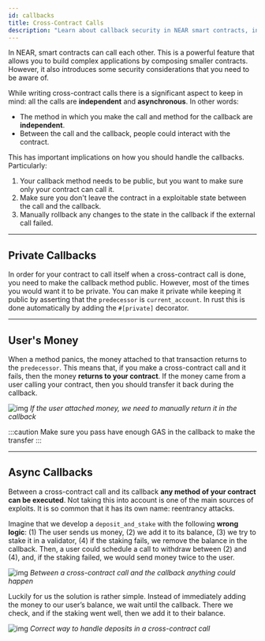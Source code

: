 ```yaml
---
id: callbacks
title: Cross-Contract Calls
description: "Learn about callback security in NEAR smart contracts, including proper error handling, state management, and preventing callback-related vulnerabilities."
---
```


In NEAR, smart contracts can call each other. This is a powerful feature that allows you to build complex applications by composing smaller contracts. However, it also introduces some security considerations that you need to be aware of.

While writing cross-contract calls there is a significant aspect to keep in mind: all the calls are **independent** and **asynchronous**. In other words:

- The method in which you make the call and method for the callback are **independent**.
- Between the call and the callback, people could interact with the contract.

This has important implications on how you should handle the callbacks. Particularly:

1. Your callback method needs to be public, but you want to make sure only your contract can call it.
2. Make sure you don't leave the contract in a exploitable state between the call and the callback.
3. Manually rollback any changes to the state in the callback if the external call failed.

---

## Private Callbacks
In order for your contract to call itself when a cross-contract call is done, you need to make the callback method public. However, most of the times you would want it to be private. You can make it private while keeping it public by asserting that the `predecessor` is `current_account`. In rust this is done automatically by adding the `#[private]` decorator.

---

## User's Money
When a method panics, the money attached to that transaction returns to the `predecessor`. This means that, if you make a cross-contract call and it fails, then the money **returns to your contract**. If the money came from a user calling your contract, then you should transfer it back during the callback.

![img](/docs/assets/smart-contracts/security/callback-flow1.png)
*If the user attached money, we need to manually return it in the callback*

:::caution
Make sure you pass have enough GAS in the callback to make the transfer
:::

---

## Async Callbacks
Between a cross-contract call and its callback **any method of your contract can be executed**. Not taking this into account is one of the main sources of exploits. It is so common that it has its own name: reentrancy attacks.

Imagine that we develop a `deposit_and_stake` with the following **wrong logic**: (1) The user sends us money, (2) we add it to its balance, (3) we try to stake it in a validator, (4) if the staking fails, we remove the balance in the callback. Then, a user could schedule a call to withdraw between (2) and (4), and, if the staking failed, we would send money twice to the user.

![img](/docs/assets/smart-contracts/security/callback-flow2.png)
*Between a cross-contract call and the callback anything could happen*

Luckily for us the solution is rather simple. Instead of immediately adding the money to our user’s balance, we wait until the callback. There we check, and if the staking went well, then we add it to their balance.

![img](/docs/assets/smart-contracts/security/callback-flow3.png)
*Correct way to handle deposits in a cross-contract call*